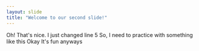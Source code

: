```yaml
---
layout: slide
title: "Welcome to our second slide!"
---
```

Oh! That's nice. I just changed line 5
So, I need to practice with something like this
Okay
It's fun anyways

